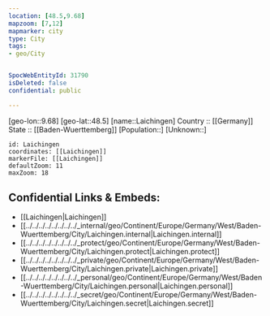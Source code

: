 ```yaml
---
location: [48.5,9.68] 
mapzoom: [7,12] 
mapmarker: city 
type: City
tags:
- geo/City


SpocWebEntityId: 31790
isDeleted: false
confidential: public

---
```

[geo-lon::9.68] 
[geo-lat::48.5] 
[name::Laichingen] 
Country :: [[Germany]]  
State :: [[Baden-Wuerttemberg]] 
[Population::] 
[Unknown::] 


```leaflet
id: Laichingen
coordinates: [[Laichingen]] 
markerFile: [[Laichingen]] 
defaultZoom: 11 
maxZoom: 18
```


## Confidential Links & Embeds: 
- [[Laichingen|Laichingen]]  
- [[../../../../../../../../_internal/geo/Continent/Europe/Germany/West/Baden-Wuerttemberg/City/Laichingen.internal|Laichingen.internal]] 
- [[../../../../../../../../_protect/geo/Continent/Europe/Germany/West/Baden-Wuerttemberg/City/Laichingen.protect|Laichingen.protect]] 
- [[../../../../../../../../_private/geo/Continent/Europe/Germany/West/Baden-Wuerttemberg/City/Laichingen.private|Laichingen.private]] 
- [[../../../../../../../../_personal/geo/Continent/Europe/Germany/West/Baden-Wuerttemberg/City/Laichingen.personal|Laichingen.personal]] 
- [[../../../../../../../../_secret/geo/Continent/Europe/Germany/West/Baden-Wuerttemberg/City/Laichingen.secret|Laichingen.secret]] 
